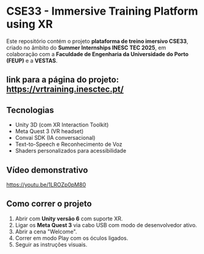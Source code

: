 # CSE33 - Immersive Training Platform using XR

Este repositório contém o projeto  **plataforma de treino imersivo CSE33**, criado no âmbito do **Summer Internships INESC TEC 2025**, em colaboração com a **Faculdade de Engenharia da Universidade do Porto (FEUP)** e a **VESTAS**.

## link para a página do projeto: https://vrtraining.inesctec.pt/

## Tecnologias
- Unity 3D (com XR Interaction Toolkit)
- Meta Quest 3 (VR headset)
- Convai SDK (IA conversacional)
- Text-to-Speech e Reconhecimento de Voz
- Shaders personalizados para acessibilidade

## Vídeo demonstrativo
https://youtu.be/1LROZp0pM80

## Como correr o projeto
1. Abrir com **Unity versão 6** com suporte XR.
2. Ligar os **Meta Quest 3** via cabo USB com modo de desenvolvedor ativo.
3. Abrir a cena "Welcome".
4. Correr em modo Play com os óculos ligados.
5. Seguir as instruções visuais.

